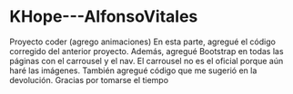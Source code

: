 # KHope---AlfonsoVitales
Proyecto coder (agrego animaciones)
En esta parte, agregué el código corregido del anterior proyecto. Además, agregué Bootstrap en todas las páginas con el carrousel y el nav. El carrousel no es 
el oficial porque aún haré las imágenes. También agregué código que me sugerió en la devolución. Gracias por tomarse el tiempo
